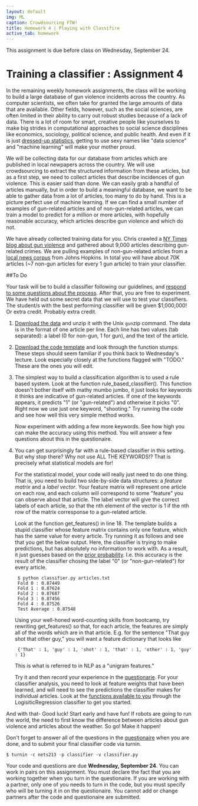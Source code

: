 ```yaml
---
layout: default
img: ML
caption: Crowdsourcing FTW!
title: Homework 4 | Playing with Classifire
active_tab: homework
---
```



<div class="alert alert-info">
  This assignment is due before class on Wednesday, September 24.</div>

Training a classifier<span class="text-muted"> : Assignment 4</span> 
=============================================================
In the remaining weekly homework assignments, the class will be working to build a large database of gun violence incidents across the country. As computer scientists, we often take for granted the large amounts of data that are available. Other fields, however, such as the social sciences, are often limited in their ability to carry out robust studies because of a lack of data. There is a lot of room for smart, creative people like yourselves to make big strides in computational approaches to social science disciplines like economics, sociology, political science, and public health. And even if it is just [dressed-up statistics](http://en.wikipedia.org/wiki/Data_science#Criticism), getting to use sexy names like "data science" and "machine learning" will make your mother proud.

We will be collecting data for our database from articles which are published in local newpapers across the country. We will use crowdsourcing to extract the structured information from these articles, but as a first step, we need to collect articles that describe incidences of gun violence. This is easier said than done. We can easily grab a handful of articles manually, but in order to build a meaningful database, we want to be able to gather data from a lot of articles, too many to do by hand. This is a picture perfect use of machine learning. If we can find a small number of examples of gun-related articles and of non-gun-related articles, we can train a model to predict for a million or more articles, with hopefully reasonable accuracy, which articles describe gun violence and which do not. 

We have already collected training data for you. Chris crawled a [NY Times blog about gun violence](http://nocera.blogs.nytimes.com/category/gun-report/) and gathered about 9,000 articles describing gun-related crimes. We are pulling examples of non-gun-related articles from a [local news corpus](ihttp://www.cs.jhu.edu/~anni/papers/alnc_lrec14.pdf) from Johns Hopkins.  In total you will have about 70K articles (~7 non-gun articles for every 1 gun article) to train your classifier. 

##To Do

Your task will be to build a classifier following our guidelines, and [respond to some questions about the process](https://docs.google.com/forms/d/1whhkFQ0ndN9E_XOsuqoxpRIAJcnUZqKKx1eAioyU9wg/viewform?usp=send_form). After that, you are free to experiment. We have held out some secret data that we will use to test your classifiers. The student/s with the best performing classifier will be given $1,000,000! Or extra credit. Probably extra credit.

1. [Download the data](assignments/downloads/articles.gz) and unzip it with the Unix <code>gun</code>zip command. The data is in the format of one article per line. Each line has two values (tab separated): a label (0 for non-gun, 1 for gun), and the text of the article. 

2. [Download the code template](assignments/downloads/classifier_template.py) and look through the function stumps. These steps should seem familiar if you think back to Wednesday's lecture. Look especially closely at the functions flagged with "TODO." These are the ones you will edit.

3. The simplest way to build a classification algorithm is to used a rule based system. Look at the function rule_based_classifier(). This function doesn't bother itself with mathy mumbo jumbo, it just looks for keywords it thinks are indicative of gun-related articles. If one of the keywords appears, it predicts "1" (or "gun-related") and otherwise it picks "0". Right now we use just one keyword, "shooting." Try running the code and see how well this very simple method works.

	Now experiment with adding a few more keywords. See how high you can make the accuracy using this method. You will answer a few questions about this in the questionaire. 

4. You can get surprisingly far with a rule-based classifier in this setting. But why stop there? Why not use ALL THE KEYWORDS!? That is precisely what statistical models are for! 

	For the statistical model, your code will really just need to do one thing. That is, you need to build two side-by-side data structures: a *feature matrix* and a *label vector*. Your feature matrix will represent one article on each row, and each column will correspond to some "feature" you can observe about that article. The label vector will give the correct labels of each article, so that the nth element of the vector is 1 if the nth row of the matrix corresponse to a gun-related article.
	
	Look at the function get_features() in line 18. The template builds a stupid classifier whose feature matrix contains only one feature, which has the same value for every article. Try running it as follows and see that you get the below output. Here, the classifier is trying to make predictions, but has absolutely no information to work with. As a result, it just guesses based on the [prior probability](http://en.wikipedia.org/wiki/Prior_probability). I.e. this accuracy is the result of the classifier chosing the label "0" (or "non-gun-related") for every article.

	<pre><code> $ python classifier.py articles.txt 
	Fold 0 : 0.87449
	Fold 1 : 0.87624
	Fold 2 : 0.87687
	Fold 3 : 0.87456
	Fold 4 : 0.87526
	Test Average : 0.87548 </code></pre>

	Using your well-honed word-counting skills from bootcamp, try rewriting get_features() so that, for each article, the features are simply all of the words which are in that article. E.g. for the sentence "That guy shot that other guy," you will want a feature dictionary that looks like

	<pre><code> {'That' : 1, 'guy' : 1, 'shot' : 1, 'that' : 1, 'other' : 1, 'guy' : 1}</code></pre>
	
	This is what is referred to in NLP as a "unigram features." 

	Try it and then record your experience in the [questionarie](https://docs.google.com/forms/d/1whhkFQ0ndN9E_XOsuqoxpRIAJcnUZqKKx1eAioyU9wg/viewform?usp=send_form). For your classifier analysis, you need to look at feature weights that have been learned, and will need to see the predictions the classifier makes for individual articles. Look at the [functions available to you](http://scikit-learn.org/stable/modules/generated/sklearn.linear_model.LogisticRegression.html) through the LogisiticRegression classifier to get you started. 

And with that- Good luck! Start early and have fun! If robots are going to run the world, the need to first know the difference between articles about gun violence and articles about the weather. So go! Make it happen! 

Don't forget to answer all of the questions in the [questionaire](https://docs.google.com/forms/d/1whhkFQ0ndN9E_XOsuqoxpRIAJcnUZqKKx1eAioyU9wg/viewform?usp=send_form) when you are done, and to submit your final classifier code via turnin. 

<pre><code>$ turnin -c nets213 -p classifier -v classifier.py</code></pre>

Your code and questions are due <b>Wednesday, September 24</b>. You can work in pairs on this assignment.  You must declare the fact that you are working together when you turn in the questionaire.  If you are working with a partner, only one of you needs to turn in the code, but you must specify who will be turning it in on the questionaire. You cannot add or change partners after the code and questionaire are submitted.
